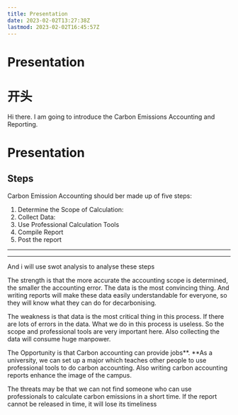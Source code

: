 ```yaml
---
title: Presentation
date: 2023-02-02T13:27:38Z
lastmod: 2023-02-02T16:45:57Z
---
```


# Presentation

# 开头

Hi there. I am going to introduce the Carbon Emissions Accounting and Reporting.

# Presentation

## Steps

Carbon Emission Accounting should ber made up of five steps:

1. Determine the Scope of Calculation:
2. Collect Data:
3. Use Professional Calculation Tools
4. Compile Report
5. Post the report

---

---

And i will use swot analysis to analyse these steps

The strength is that the more accurate the accounting scope is determined, the smaller the accounting error. The data is the most convincing thing. And writing reports will make these data easily understandable for everyone, so they will know what they can do for decarbonising.

The weakness is that data is the most critical thing in this process. If there are lots of errors in the data. What we do in this process is useless. So the scope and professional tools are very important here. Also collecting the data will consume huge manpower.

The Opportunity is that Carbon accounting can provide jobs**. ​**As a university, we can set up a major which teaches other people to use professional tools to do carbon accounting. Also writing carbon accounting reports enhance the image of the campus.

The threats may be that we can not find someone who can use professionals to calculate carbon emissions in a short time. If the report cannot be released in time, it will lose its timeliness

‍